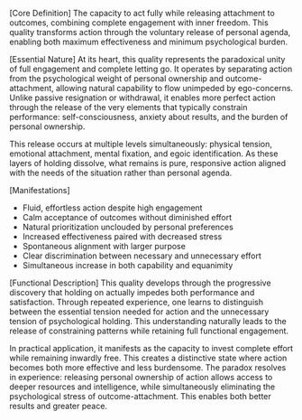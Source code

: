 [Core Definition]
The capacity to act fully while releasing attachment to outcomes, combining complete engagement with inner freedom. This quality transforms action through the voluntary release of personal agenda, enabling both maximum effectiveness and minimum psychological burden.

[Essential Nature]
At its heart, this quality represents the paradoxical unity of full engagement and complete letting go. It operates by separating action from the psychological weight of personal ownership and outcome-attachment, allowing natural capability to flow unimpeded by ego-concerns. Unlike passive resignation or withdrawal, it enables more perfect action through the release of the very elements that typically constrain performance: self-consciousness, anxiety about results, and the burden of personal ownership.

This release occurs at multiple levels simultaneously: physical tension, emotional attachment, mental fixation, and egoic identification. As these layers of holding dissolve, what remains is pure, responsive action aligned with the needs of the situation rather than personal agenda.

[Manifestations]
- Fluid, effortless action despite high engagement
- Calm acceptance of outcomes without diminished effort
- Natural prioritization unclouded by personal preferences
- Increased effectiveness paired with decreased stress
- Spontaneous alignment with larger purpose
- Clear discrimination between necessary and unnecessary effort
- Simultaneous increase in both capability and equanimity

[Functional Description]
This quality develops through the progressive discovery that holding on actually impedes both performance and satisfaction. Through repeated experience, one learns to distinguish between the essential tension needed for action and the unnecessary tension of psychological holding. This understanding naturally leads to the release of constraining patterns while retaining full functional engagement.

In practical application, it manifests as the capacity to invest complete effort while remaining inwardly free. This creates a distinctive state where action becomes both more effective and less burdensome. The paradox resolves in experience: releasing personal ownership of action allows access to deeper resources and intelligence, while simultaneously eliminating the psychological stress of outcome-attachment. This enables both better results and greater peace.